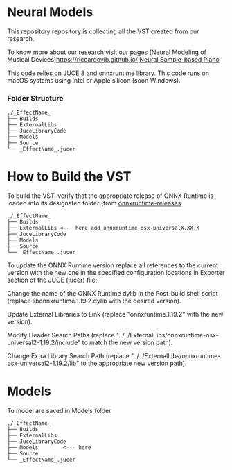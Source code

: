 # Neural Models

This repository repository is collecting all the VST created from our research.

To know more about our research visit our pages
[Neural Modeling of Musical Devices]https://riccardovib.github.io/
[Neural Sample-based Piano](https://riccardovib.github.io/NeuralSample-basedPiano_pages/)


This code relies on JUCE 8 and onnxruntime library. This code runs on macOS systems using Intel or Apple silicon (soon Windows).


### Folder Structure

```
./_EffectName_
├── Builds
├── ExternalLibs
├── JuceLibraryCode
├── Models
├── Source
└── _EffectName_.jucer
```

# How to Build the VST

To build the VST, verify that the appropriate release of ONNX Runtime is loaded into its designated folder (from [onnxruntime-releases](https://github.com/microsoft/onnxruntime/releases)
```
./_EffectName_
├── Builds
├── ExternalLibs <--- here add onnxruntime-osx-universalX.XX.X
├── JuceLibraryCode
├── Models
├── Source
└── _EffectName_.jucer
```

To update the ONNX Runtime version replace all references to the current version with the new one in the specified configuration locations in Exporter section of the JUCE (jucer) file:

Change the name of the ONNX Runtime dylib in the Post-build shell script (replace libonnxruntime.1.19.2.dylib with the desired version).

Update External Libraries to Link (replace "onnxruntime.1.19.2" with the new version).

Modify Header Search Paths (replace "../../ExternalLibs/onnxruntime-osx-universal2-1.19.2/include" to match the new version path).

Change Extra Library Search Path (replace "../../ExternalLibs/onnxruntime-osx-universal2-1.19.2/lib" to the appropriate new version path).

# Models

To model are saved in Models folder
```
./_EffectName_
├── Builds
├── ExternalLibs 
├── JuceLibraryCode
├── Models        <--- here
├── Source
└── _EffectName_.jucer
```
